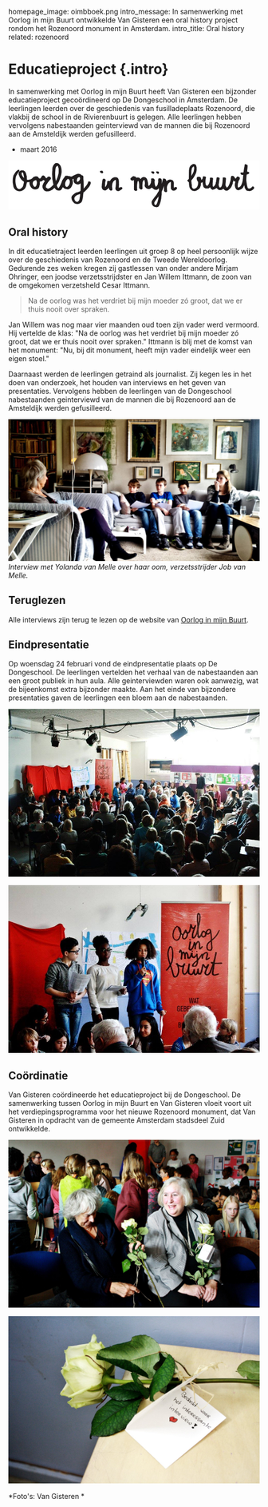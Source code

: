 homepage_image: oimbboek.png
intro_message: In samenwerking met Oorlog in mijn Buurt ontwikkelde Van Gisteren een oral history project rondom het Rozenoord monument in Amsterdam.
intro_title: Oral history 
related: rozenoord

# Educatieproject {.intro}

In samenwerking met Oorlog in mijn Buurt heeft Van Gisteren een bijzonder educatieproject gecoördineerd op De Dongeschool in Amsterdam. De leerlingen leerden over de geschiedenis van fusilladeplaats Rozenoord, die vlakbij de school in de Rivierenbuurt is gelegen. Alle leerlingen hebben vervolgens nabestaanden geinterviewd van de mannen die bij Rozenoord aan de Amsteldijk werden gefusilleerd. 

- maart 2016

![image](/images/oimblogo.png)

## Oral history 
In dit educatietraject leerden leerlingen uit groep 8 op heel persoonlijk wijze over de geschiedenis van Rozenoord en de Tweede Wereldoorlog. Gedurende zes weken kregen zij gastlessen van onder andere Mirjam Ohringer, een joodse verzetsstrijdster en Jan Willem Ittmann, de zoon van de omgekomen verzetsheld Cesar Ittmann. 

> Na de oorlog was het verdriet bij mijn moeder zó groot, dat we er thuis nooit over spraken.

Jan Willem was nog maar vier maanden oud toen zijn vader werd vermoord. Hij vertelde de klas: "Na de oorlog was het verdriet bij mijn moeder zó groot, dat we er thuis nooit over spraken." Ittmann is blij met de komst van het monument: "Nu, bij dit monument, heeft mijn vader eindelijk weer een eigen stoel."

Daarnaast werden de leerlingen getraind als journalist. Zij kegen les in het doen van onderzoek, het houden van interviews en het geven van presentaties. Vervolgens hebben de leerlingen van de Dongeschool nabestaanden geinterviewd van de mannen die bij Rozenoord aan de Amsteldijk werden gefusilleerd. 

![image](/images/oinmbinterview.jpeg)
*Interview met Yolanda van Melle over haar oom, verzetsstrijder Job van Melle.*

## Teruglezen
Alle interviews zijn terug te lezen op de website van [Oorlog in mijn Buurt](http://www.oorloginmijnbuurt.nl/?s=rozenoord). 

## Eindpresentatie
Op woensdag 24 februari vond de eindpresentatie plaats op De Dongeschool. De leerlingen vertelden het verhaal van de nabestaanden aan een groot publiek in hun aula. Alle geinterviewden waren ook aanwezig, wat de bijeenkomst extra bijzonder maakte. Aan het einde van bijzondere presentaties gaven de leerlingen een bloem aan de nabestaanden. 

![image](/images/oimbpresentatie1.jpeg)

![image](/images/oimbpresentatie3.jpeg)

## Coördinatie 
Van Gisteren coördineerde het educatieproject bij de Dongeschool. De samenwerking tussen Oorlog in mijn Buurt en Van Gisteren vloeit voort uit het verdiepingsprogramma voor het nieuwe Rozenoord monument, dat Van Gisteren in opdracht van de gemeente Amsterdam stadsdeel Zuid ontwikkelde.


![image](/images/oimbpresentatie4.jpeg)

![image](/images/oimbpresentatie2.jpeg)

*Foto's: Van Gisteren *




